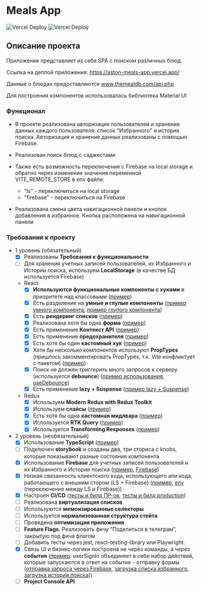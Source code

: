 # Meals App

![Vercel Deploy](https://github.com/shagidzun/aston-meals-app/actions/workflows/production.yaml/badge.svg?event=push) ![Vercel Deploy](https://github.com/shagidzun/aston-meals-app/actions/workflows/preview.yaml/badge.svg?event=push)

## Описание проекта

Приложение представляет из себя SPA с поиском различных блюд.

Ссылка на деплой приложения: https://aston-meals-app.vercel.app/

Данные о блюдах предоставляются www.themealdb.com/api.php

Для построения компонентов использовалась библиотека Material UI

### Функционал

- В проекте реализована авторизация пользователей и хранение данных каждого пользователя: список "Избранного" и история поиска. Авторизация и хранение данных реализованы с помощью Firebase.

- Реализован поиск блюд с саджестами

- Также есть возможность переключения с Firebase на local storage и обратно через изменение значения переменной VITE_REMOTE_STORE в env файле:

  - "ls" - переключиться на local storage
  - "firebase" - переключиться на Firebase

- Реализована смена цвета навигационной панели и кнопок добавления в избранное. Кнопка расположена на навигационной панели

### Требования к проекту

- 1 уровень (обязательный)
  - [x] Реализованы **Требования к функциональности**
  - [ ] Для хранения учетных записей пользователей, их Избранного и Истории поиска, используем **LocalStorage** (в качестве БД используется Firebase)
  - React
    - [x] **Используются функциональные компоненты c хуками** в приоритете над классовыми ([пример](https://github.com/shagidzun/aston-meals-app/blob/main/src/pages/history/History.tsx))
    - [x] Есть разделение на **умные и глупые компоненты** ([пример умного компонента](https://github.com/shagidzun/aston-meals-app/blob/main/src/pages/category/Category.tsx), [пример глупого компонента](https://github.com/shagidzun/aston-meals-app/blob/main/src/components/table/Table.tsx))
    - [x] Есть **рендеринг списков** ([пример](https://github.com/shagidzun/aston-meals-app/blob/main/src/components/item-list/ItemList.tsx))
    - [x] Реализована хотя бы одна **форма** ([пример](https://github.com/shagidzun/aston-meals-app/blob/main/src/components/form/Form.tsx))
    - [x] Есть применение **Контекст API** ([пример](https://github.com/shagidzun/aston-meals-app/tree/main/src/context))
    - [x] Есть применение **предохранителя** ([пример](https://github.com/shagidzun/aston-meals-app/blob/main/src/App.tsx))
    - [x] Есть хотя бы один **кастомный хук** ([пример](https://github.com/shagidzun/aston-meals-app/blob/main/src/app/hooks.ts))
    - [x] Хотя бы несколько компонентов используют **PropTypes** (пришлось закомментировать PropTypes, т.к. Vite конфликтует с пакетом) ([пример](https://github.com/shagidzun/aston-meals-app/blob/main/src/components/item-list/ItemList.tsx))
    - [x] Поиск не должен триггерить много запросов к серверу (используется **debounce**) ([пример использования](https://github.com/shagidzun/aston-meals-app/blob/main/src/components/search-field/SearchField.tsx), [useDebounce](https://github.com/shagidzun/aston-meals-app/blob/main/src/app/hooks.ts))
    - [x] Есть применение **lazy + Suspense** ([пример lazy + Suspense](https://github.com/shagidzun/aston-meals-app/blob/main/src/App.tsx))
  - Redux
    - [x] Используем **Modern Redux with Redux Toolkit**
    - [x] Используем **слайсы** ([пример](https://github.com/shagidzun/aston-meals-app/blob/main/src/features/user/userSlice.ts))
    - [x] Есть хотя бы одна **кастомная мидлвара** ([пример](https://github.com/shagidzun/aston-meals-app/blob/main/src/middleware/middleware.ts))
    - [x] Используется **RTK Query** ([пример](https://github.com/shagidzun/aston-meals-app/blob/main/src/services/mealsApi.ts))
    - [x] Используется **Transforming Responses** ([пример](https://github.com/shagidzun/aston-meals-app/blob/main/src/services/mealsApi.ts))
- 2 уровень (необязательный)
  - [x] Использование **TypeScript** ([пример](https://github.com/shagidzun/aston-meals-app/blob/main/src/services/mealsApi.ts))
  - [ ] Подключен **storybook** и созданы два, три сториса с knobs, которые показывают разные состояния компонента
  - [x] Использование **Firebase** для учетных записей пользователей и их Избранного и Истории поиска ([пример](https://github.com/shagidzun/aston-meals-app/blob/main/src/features/favorites/favoritesSlice.ts), [Firebase](https://github.com/shagidzun/aston-meals-app/blob/main/src/firebase/firebase.ts))
  - [x] Низкая связанность клиентского кода, использующего апи кода, работающего с внешним стором (LS + Firebase) ([пример](https://github.com/shagidzun/aston-meals-app/blob/main/src/features/favorites/favoritesSlice.ts), [env](https://github.com/shagidzun/aston-meals-app/blob/main/.env) (переключение между LS и Firebase))
  - [x] Настроен **CI/CD** ([тесты и билд ПР-ов](https://github.com/shagidzun/aston-meals-app/blob/main/.github/workflows/preview.yaml), [тесты и билд production](https://github.com/shagidzun/aston-meals-app/blob/main/.github/workflows/production.yaml))
  - [ ] Реализована **виртуализация списков**
  - [ ] Используются **мемоизированные селекторы**
  - [ ] Используется **нормализованная структура стейта**
  - [ ] Проведена **оптимизация приложения**
  - [ ] **Feature Flags.** Реализовать фичу “Поделиться в телеграм”, закрытую под фича флагом
  - [ ] Добавить тесты через jest, react-testing-library или Playwright.
  - [x] Связь UI и бизнес-логики построена не через команды, а через **события** ([пример](https://github.com/shagidzun/aston-meals-app/blob/main/src/features/user/userSlice.ts#L87): userSignIn объединяет в себе набор действий, которые запускаются в ответ на событие - отправку формы ([отправка запроса через Firebase](https://github.com/shagidzun/aston-meals-app/blob/main/src/features/user/userSlice.ts#L102), [загрузка списка избранного](https://github.com/shagidzun/aston-meals-app/blob/main/src/features/user/userSlice.ts#L110), [загрузка истории поиска](https://github.com/shagidzun/aston-meals-app/blob/main/src/features/user/userSlice.ts#L111)))
  - [ ] **Project Console API**
